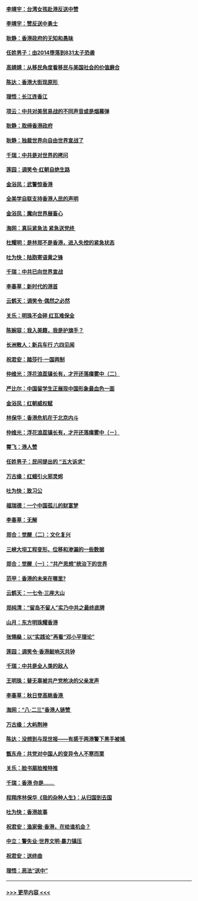#### [李靖宇：台湾女孩赴港反送中赞](../pages/nsc993/n11497721.md?t=09040611) 
#### [李靖宇：赞反送中勇士](../pages/nsc993/n11497452.md?t=09040611) 
#### [耿静：香港政府的无知和愚昧](../pages/nsc993/n11494238.md?t=09040611) 
#### [任姓男子：由2014堕落到831太子恐袭](../pages/nsc993/n11496683.md?t=09040611) 
#### [高婧婧：从移民角度看移民与美国社会的价值磨合](../pages/nsc993/n11495757.md?t=09040611) 
#### [陈达：香港大街现原形 ](../pages/nsc993/n11495441.md?t=09040611) 
#### [理悟：长江连香江](../pages/nsc993/n11495377.md?t=09040611) 
#### [项云：中共对美贸易战的不同声音或是烟幕弹](../pages/nsc993/n11494929.md?t=09040611) 
#### [耿静：取缔香港政府](../pages/nsc993/n11494218.md?t=09040611) 
#### [耿静：独裁世界向自由世界宣战了](../pages/nsc993/n11494190.md?t=09040611) 
#### [千瑞：中共是对世界的拷问](../pages/nsc993/n11493021.md?t=09040611) 
#### [莲园：调笑令‧红朝自绝生路](../pages/nsc993/n11493011.md?t=09040611) 
#### [金浴凤：武警惊香港](../pages/nsc993/n11492994.md?t=09040611) 
#### [全美学自联支持香港人民的声明](../pages/nsc993/n11492630.md?t=09040611) 
#### [金浴凤：魔向世界展畜心](../pages/nsc993/n11492599.md?t=09040611) 
#### [海网：真玩紧急法 紧急送党终 ](../pages/nsc993/n11492535.md?t=09040611) 
#### [杜耀明：是林郑不是香港，进入失控的紧急状态](../pages/nsc993/n11491420.md?t=09040611) 
#### [吐为快：陆胞寄语黄之锋](../pages/nsc993/n11491117.md?t=09040611) 
#### [千瑞：中共已向世界宣战](../pages/nsc993/n11490123.md?t=09040611) 
#### [李春草：新时代的港首](../pages/nsc993/n11489864.md?t=09040611) 
#### [云鹤天：调笑令·偶然之必然](../pages/nsc993/n11489701.md?t=09040611) 
#### [关乐：明珠不会碎 红瓦难保全](../pages/nsc993/n11489647.md?t=09040611) 
#### [陈婉容：我入美籍，我是护旗手？](../pages/nsc993/n11487908.md?t=09040611) 
#### [长洲散人：新兵车行 六四见闻](../pages/nsc993/n11487729.md?t=09040611) 
#### [祝君安：踏莎行‧一国两制](../pages/nsc993/n11487699.md?t=09040611) 
#### [仲维光：浮花浪蕊镇长有，才开还落瘴雾中（二）](../pages/nsc993/n11483286.md?t=09040611) 
#### [严比尔：中国留学生正展现中国形象最血色一面](../pages/nsc993/n11485145.md?t=09040611) 
#### [金浴凤：红朝威权赋](../pages/nsc993/n11485191.md?t=09040611) 
#### [林保华：香港危机在于北京内斗](../pages/nsc993/n11484593.md?t=09040611) 
#### [仲维光：浮花浪蕊镇长有，才开还落瘴雾中（ㄧ）](../pages/nsc993/n11483259.md?t=09040611) 
#### [霄飞：港人赞](../pages/nsc993/n11482957.md?t=09040611) 
#### [任姓男子：民间提出的 “五大诉求”](../pages/nsc993/n11482897.md?t=09040611) 
#### [万古缘：红蛾引火邪灵烬](../pages/nsc993/n11482886.md?t=09040611) 
#### [吐为快：致习公](../pages/nsc993/n11482867.md?t=09040611) 
#### [福瑞德：一个中国孤儿的财富梦](../pages/nsc993/n11482817.md?t=09040611) 
#### [李春草：无解](../pages/nsc993/n11482791.md?t=09040611) 
#### [郑合：觉醒（二）：文化复兴](../pages/nsc993/n11478025.md?t=09040611) 
#### [三峡大坝工程变形、位移和渗漏的一些数据](../pages/nsc993/n11478232.md?t=09040611) 
#### [郑合：觉醒（一）：“共产思想”统治下的世界](../pages/nsc993/n11477663.md?t=09040611) 
#### [范甲：香港的未来在哪里?](../pages/nsc993/n11477249.md?t=09040611) 
#### [云鹤天：一七令·三座大山](../pages/nsc993/n11477192.md?t=09040611) 
#### [郑纯清：“留岛不留人”实乃中共之最终底牌](../pages/nsc993/n11476160.md?t=09040611) 
#### [山月：东方明珠耀香港](../pages/nsc993/n11476077.md?t=09040611) 
#### [张翎燊：以“实践论”再看“邓小平理论”](../pages/nsc993/n11475733.md?t=09040611) 
#### [莲园：调笑令‧香港敲响灭共钟](../pages/nsc993/n11475723.md?t=09040611) 
#### [千瑞：中共是全人类的敌人](../pages/nsc993/n11475329.md?t=09040611) 
#### [王明珠：替无辜被共产党枪决的父亲发声](../pages/nsc993/n11474570.md?t=09040611) 
#### [李春草：秋日登高眺香港 ](../pages/nsc993/n11474491.md?t=09040611) 
#### [海网：“八·二三”香港人链赞 ](../pages/nsc993/n11474538.md?t=09040611) 
#### [万古缘：大屿荆神](../pages/nsc993/n11474401.md?t=09040611) 
#### [陈达：没想到与现世报——有感于两港警下黑手被捕 ](../pages/nsc993/n11472557.md?t=09040611) 
#### [甑东舟：共党对中国人的变异令人不寒而栗](../pages/nsc993/n11472496.md?t=09040611) 
#### [关乐：脸书扇脸推特推](../pages/nsc993/n11472488.md?t=09040611) 
#### [千瑞：香港  你是…… ](../pages/nsc993/n11472459.md?t=09040611) 
#### [程翔序林保华《我的杂种人生》：从归国到去国](../pages/nsc993/n11472369.md?t=09040611) 
#### [吐为快：香港故事](../pages/nsc993/n11471931.md?t=09040611) 
#### [祝君安：渔家傲‧香港，在给谁机会？](../pages/nsc993/n11469718.md?t=09040611) 
#### [中立：警失业‧世界文明‧暴力镇压](../pages/nsc993/n11467566.md?t=09040611) 
#### [祝君安：送终曲](../pages/nsc993/n11467546.md?t=09040611) 
#### [理悟：恶法“送中”](../pages/nsc993/n11467290.md?t=09040611) 

----
#### [ >>> 更早内容 <<< ](../indexes/nsc993-earlier.md)
